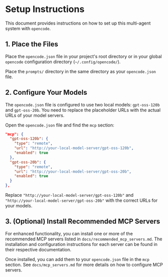 # Setup Instructions

This document provides instructions on how to set up this multi-agent system with `opencode`.

## 1. Place the Files

Place the `opencode.json` file in your project's root directory or in your global `opencode` configuration directory (`~/.config/opencode/`).

Place the `prompts/` directory in the same directory as your `opencode.json` file.

## 2. Configure Your Models

The `opencode.json` file is configured to use two local models: `gpt-oss-120b` and `gpt-oss-20b`. You need to replace the placeholder URLs with the actual URLs of your model servers.

Open the `opencode.json` file and find the `mcp` section:

```json
"mcp": {
  "gpt-oss-120b": {
    "type": "remote",
    "url": "http://your-local-model-server/gpt-oss-120b",
    "enabled": true
  },
  "gpt-oss-20b": {
    "type": "remote",
    "url": "http://your-local-model-server/gpt-oss-20b",
    "enabled": true
  }
},
```

Replace `"http://your-local-model-server/gpt-oss-120b"` and `"http://your-local-model-server/gpt-oss-20b"` with the correct URLs for your models.

## 3. (Optional) Install Recommended MCP Servers

For enhanced functionality, you can install one or more of the recommended MCP servers listed in `docs/recommended_mcp_servers.md`. The installation and configuration instructions for each server can be found in their respective documentation.

Once installed, you can add them to your `opencode.json` file in the `mcp` section. See `docs/mcp_servers.md` for more details on how to configure MCP servers.
